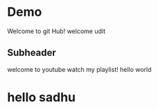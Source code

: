 # Demo
Welcome to git Hub!
welcome udit


## Subheader

welcome to youtube watch my playlist!
hello world


# hello sadhu